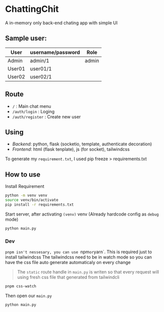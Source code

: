 # ChattingChit
A in-memory only back-end chating app with simple UI

## Sample user:

|User|username/password|Role|
|---|---|---|
|Admin | admin/1|admin|
|User01 | user01/1||
|User02 | user02/1||

## Route
- `/` : Main chat menu
- `/auth/login` : Loging
- `/auth/register` : Create new user

## Using
- _Backend_: python, flask (socketio, template, authenticate decoration)
- _Frontend_: html (flask tenplate), js (for socket), tailwindcss

To generate my `requirement.txt`, I used pip freeze > requirements.txt

## How to use
Install Requirement
```sh
python -m venv venv
source venv/bin/activate
pip install -r requirements.txt
```

Start server, after activating `(venv)` venv (Already hardcode config as `debug` mode)
```sh
python main.py
```

### Dev 
`pnpm isn't nessesary, you can use `npm` or `yarn`. This is required just to install tailwindcss
The tailwindcss need to be in watch mode so you can have the css file auto generate automaticaly on every change

> The `static` route handle in `main.py` is writen so that every request will using fresh css file that generated from tailwindcli

```sh
pnpm css-watch
```

Then open our `main.py`

```sh
python main.py
```
